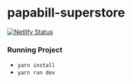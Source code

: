# papabill-superstore

[![Netlify Status](https://api.netlify.com/api/v1/badges/0f8b5bf6-d537-40b4-b44b-26ad71c6377c/deploy-status)](https://app.netlify.com/sites/papabill-superstore/deploys)


### Running Project
- `yarn install`
- `yarn run dev`
